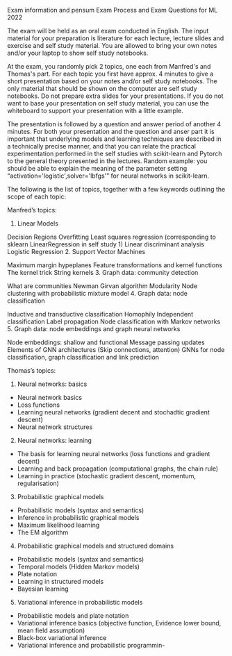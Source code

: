 
Exam information and pensum
Exam Process and Exam Questions for ML 2022




The exam will be held as an oral exam conducted in English. The input material for your preparation is literature for each lecture, lecture slides and exercise and self study material. You are allowed to bring your own notes and/or your laptop to show self study notebooks.

At the exam, you randomly pick 2 topics, one each from Manfred's and Thomas's part.  For each topic you first have approx. 4 minutes to give a short presentation based on your notes and/or self study notebooks. The only material that should be shown on the computer are self study notebooks. Do not prepare extra slides for your presentations. If you do not want to base your presentation on self study material, you can use the whiteboard to support your presentation with a little example.

The presentation is followed by a question and answer period of another 4 minutes. For both your presentation and the question and anser part it is important that underlying models and learning techniques are described in a technically precise manner, and that you can relate the practical experimentation performed in the self studies with scikit-learn and Pytorch to the general theory presented in the lectures. Random example: you should be able to explain the meaning of the parameter setting “activation='logistic',solver='lbfgs'” for neural networks in scikit-learn.

The following is the list of topics, together with a few keywords outlining the scope of each topic:

Manfred’s topics:

1. Linear Models

Decision Regions
Overfitting
Least squares regression (corresponding to sklearn LinearRegression in self study 1)
Linear discriminant analysis
Logistic Regression
2. Support Vector Machines

Maximum margin hypeplanes
Feature transformations and kernel functions
The kernel trick
String kernels
3. Graph data: community detection

What are communities
Newman Girvan algorithm
Modularity
Node clustering with probabilistic mixture model
4. Graph data: node classification

Inductive and transductive classification
Homophily
Independent classification
Label propagation
Node classification with Markov networks
5. Graph data: node embeddings and graph neural networks

Node embeddings: shallow and functional
Message passing updates
Elements of GNN architectures (Skip connections, attention)
GNNs for node classification, graph classification and link prediction

Thomas’s topics:

1. Neural networks: basics

- Neural network basics
- Loss functions
- Learning neural networks (gradient decent and stochadtic gradient descent)
- Neural network structures


2. Neural networks: learning

- The basis for learning neural networks (loss functions and gradient decent)
- Learning and back propagation (computational graphs, the chain rule)
- Learning in practice (stochastic gradient descent, momentum, regularisation)


3. Probabilistic graphical models

- Probabilistic models (syntax and semantics)
- Inference in probabilistic graphical models
- Maximum likelihood learning
- The EM algorithm 
4. Probabilistic graphical models and structured domains

-  Probabilistic models (syntax and semantics)
-  Temporal models (Hidden Markov models)
-  Plate notation
-  Learning in structured models
-  Bayesian learning


5. Variational inference in probabilistic models

-   Probabilistic models and plate notation
-   Variational inference basics (objective function, Evidence lower bound, mean field assumption)   
-   Black-box variational inference
-   Variational inference and probabilistic programmin-
